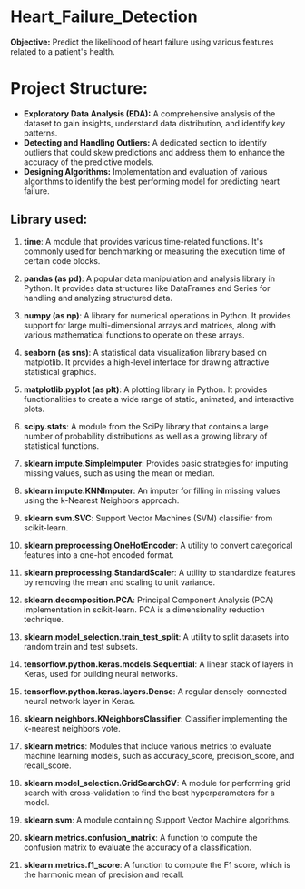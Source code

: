 # Heart_Failure_Detection

**Objective:** Predict the likelihood of heart failure using various features related to a patient's health.

# Project Structure:
+ **Exploratory Data Analysis (EDA):** A comprehensive analysis of the dataset to gain insights, understand data distribution, and identify key patterns.
+ **Detecting and Handling Outliers:** A dedicated section to identify outliers that could skew predictions and address them to enhance the accuracy of the predictive models.
+ **Designing Algorithms:** Implementation and evaluation of various algorithms to identify the best performing model for predicting heart failure.

## Library used: 
1. **time**: A module that provides various time-related functions. It's commonly used for benchmarking or measuring the execution time of certain code blocks.
   
2. **pandas (as pd)**: A popular data manipulation and analysis library in Python. It provides data structures like DataFrames and Series for handling and analyzing structured data.

3. **numpy (as np)**: A library for numerical operations in Python. It provides support for large multi-dimensional arrays and matrices, along with various mathematical functions to operate on these arrays.

4. **seaborn (as sns)**: A statistical data visualization library based on matplotlib. It provides a high-level interface for drawing attractive statistical graphics.

5. **matplotlib.pyplot (as plt)**: A plotting library in Python. It provides functionalities to create a wide range of static, animated, and interactive plots.

6. **scipy.stats**: A module from the SciPy library that contains a large number of probability distributions as well as a growing library of statistical functions.

7. **sklearn.impute.SimpleImputer**: Provides basic strategies for imputing missing values, such as using the mean or median.

8. **sklearn.impute.KNNImputer**: An imputer for filling in missing values using the k-Nearest Neighbors approach.

9. **sklearn.svm.SVC**: Support Vector Machines (SVM) classifier from scikit-learn.

10. **sklearn.preprocessing.OneHotEncoder**: A utility to convert categorical features into a one-hot encoded format.

11. **sklearn.preprocessing.StandardScaler**: A utility to standardize features by removing the mean and scaling to unit variance.

12. **sklearn.decomposition.PCA**: Principal Component Analysis (PCA) implementation in scikit-learn. PCA is a dimensionality reduction technique.

13. **sklearn.model_selection.train_test_split**: A utility to split datasets into random train and test subsets.

14. **tensorflow.python.keras.models.Sequential**: A linear stack of layers in Keras, used for building neural networks.

15. **tensorflow.python.keras.layers.Dense**: A regular densely-connected neural network layer in Keras.

16. **sklearn.neighbors.KNeighborsClassifier**: Classifier implementing the k-nearest neighbors vote.

17. **sklearn.metrics**: Modules that include various metrics to evaluate machine learning models, such as accuracy_score, precision_score, and recall_score.

18. **sklearn.model_selection.GridSearchCV**: A module for performing grid search with cross-validation to find the best hyperparameters for a model.

19. **sklearn.svm**: A module containing Support Vector Machine algorithms.

20. **sklearn.metrics.confusion_matrix**: A function to compute the confusion matrix to evaluate the accuracy of a classification.

21. **sklearn.metrics.f1_score**: A function to compute the F1 score, which is the harmonic mean of precision and recall.
